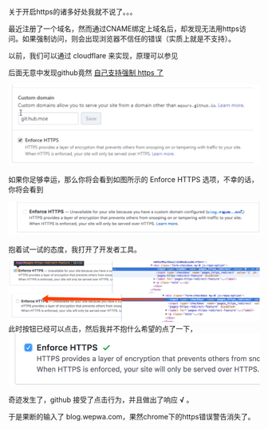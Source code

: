 关于开启https的诸多好处我就不说了。。。

最近注册了一个域名，然而通过CNAME绑定上域名后，却发现无法用https访问。如果强制访问，则会出现浏览器不信任的错误（实质上就是不支持）。

以前，我们可以通过 cloudflare 来实现，原理可以参见  

后面无意中发现github竟然 [自己支持强制 https 了](https://neue.v2ex.com/t/434553) 



![图片](https://raw.githubusercontent.com/lwdgit/blog/gh-pages/media/201804170102790.png)

如果你足够幸运，那么你将会看到如图所示的 Enforce HTTPS 选项，不幸的话，你将会看到


![图片](https://raw.githubusercontent.com/lwdgit/blog/gh-pages/media/201804170112346.png)

抱着试一试的态度，我打开了开发者工具。


![图片](https://raw.githubusercontent.com/lwdgit/blog/gh-pages/media/201804170114993.png)
![图片](https://raw.githubusercontent.com/lwdgit/blog/gh-pages/media/201804170114827.png)
此时按钮已经可以点击，然后我并不抱什么希望的点了一下，
![图片](https://raw.githubusercontent.com/lwdgit/blog/gh-pages/media/201804170114572.png)

奇迹发生了，github 接受了点击行为，并且做出了响应 **√** 。

于是果断的输入了 blog.wepwa.com，果然chrome下的https错误警告消失了。
